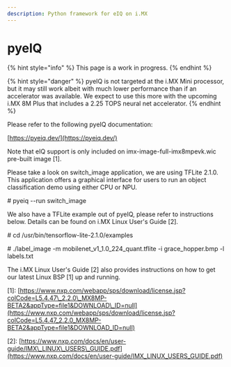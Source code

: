 ```yaml
---
description: Python framework for eIQ on i.MX
---
```


# pyeIQ

{% hint style="info" %}
This page is a work in progress.
{% endhint %}

{% hint style="danger" %}
pyeIQ is not targeted at the i.MX Mini processor, but it may still work albeit with much lower performance than if an accelerator was available. We expect to use this more with the upcoming i.MX 8M Plus that includes a 2.25 TOPS neural net accelerator.
{% endhint %}

  
Please refer to the following pyeIQ documentation:

[https://pyeiq.dev/](https://pyeiq.dev/)

Note that eIQ support is only included on imx-image-full-imx8mpevk.wic pre-built image \[1\].

Please take a look on switch\_image application, we are using TFLite 2.1.0. This application offers a graphical interface for users to run an object classification demo using either CPU or NPU.

\# pyeiq --run switch\_image

We also have a TFLite example out of pyeIQ, please refer to instructions below. Details can be found on i.MX Linux User's Guide \[2\].

\# cd /usr/bin/tensorflow-lite-2.1.0/examples

\# ./label\_image -m mobilenet\_v1\_1.0\_224\_quant.tflite -i grace\_hopper.bmp -l labels.txt

The i.MX Linux User's Guide \[2\] also provides instructions on how to get our latest Linux BSP \[1\] up and running.

\[1\]: [https://www.nxp.com/webapp/sps/download/license.jsp?colCode=L5.4.47\_2.2.0\_MX8MP-BETA2&appType=file1&DOWNLOAD\_ID=null](https://www.nxp.com/webapp/sps/download/license.jsp?colCode=L5.4.47_2.2.0_MX8MP-BETA2&appType=file1&DOWNLOAD_ID=null)

\[2\]: [https://www.nxp.com/docs/en/user-guide/IMX\_LINUX\_USERS\_GUIDE.pdf](https://www.nxp.com/docs/en/user-guide/IMX_LINUX_USERS_GUIDE.pdf)

